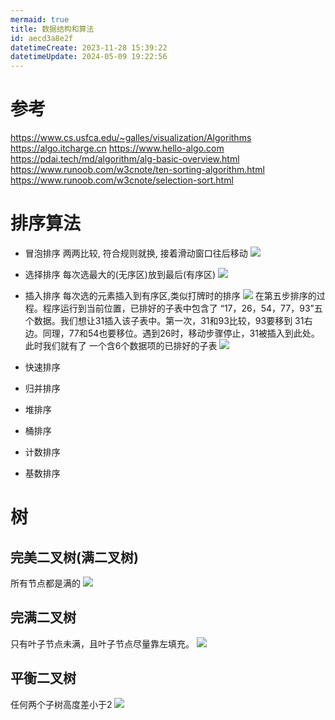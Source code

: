 ```yaml
---
mermaid: true
title: 数据结构和算法
id: aecd3a8e2f
datetimeCreate: 2023-11-28 15:39:22
datetimeUpdate: 2024-05-09 19:22:56
---
```

# 参考
https://www.cs.usfca.edu/~galles/visualization/Algorithms
https://algo.itcharge.cn
https://www.hello-algo.com
https://pdai.tech/md/algorithm/alg-basic-overview.html
https://www.runoob.com/w3cnote/ten-sorting-algorithm.html
https://www.runoob.com/w3cnote/selection-sort.html

# 排序算法


- 冒泡排序
 两两比较, 符合规则就换, 接着滑动窗口往后移动
 ![](/images/personal/study/bubbleSort.png)
- 选择排序
 每次选最大的(无序区)放到最后(有序区)
 ![](/images/personal/study/selectionSort.png)
- 插入排序
  每次选的元素插入到有序区,类似打牌时的排序
 ![](/images/personal/study/insertSort.png)
  在第五步排序的过程。程序运行到当前位置，已排好的子表中包含了 “17，26，54，77，93”五个数据。我们想让31插入该子表中。第一次，31和93比较，93要移到 31右边。同理，77和54也要移位。遇到26时，移动步骤停止，31被插入到此处。此时我们就有了 一个含6个数据项的已排好的子表
 ![](/images/personal/study/insertSort2.png)

- 快速排序
- 归并排序
- 堆排序
- 桶排序
- 计数排序
- 基数排序

# 树

## 完美二叉树(满二叉树)
所有节点都是满的
![](https://www.hello-algo.com/chapter_tree/binary_tree.assets/perfect_binary_tree.png)
## 完满二叉树
只有叶子节点未满，且叶子节点尽量靠左填充。
![](https://www.hello-algo.com/chapter_tree/binary_tree.assets/complete_binary_tree.png)
## 平衡二叉树
任何两个子树高度差小于2
![](https://www.hello-algo.com/chapter_tree/binary_tree.assets/balanced_binary_tree.png)
